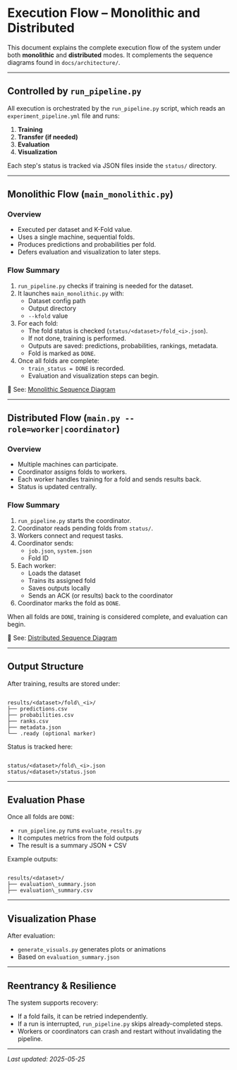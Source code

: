 # Execution Flow – Monolithic and Distributed

This document explains the complete execution flow of the system under both **monolithic** and **distributed** modes. It complements the sequence diagrams found in `docs/architecture/`.

---

## Controlled by `run_pipeline.py`

All execution is orchestrated by the `run_pipeline.py` script, which reads an `experiment_pipeline.yml` file and runs:

1. **Training**
2. **Transfer (if needed)**
3. **Evaluation**
4. **Visualization**

Each step's status is tracked via JSON files inside the `status/` directory.

---

## Monolithic Flow (`main_monolithic.py`)

### Overview

- Executed per dataset and K-Fold value.
- Uses a single machine, sequential folds.
- Produces predictions and probabilities per fold.
- Defers evaluation and visualization to later steps.

### Flow Summary

1. `run_pipeline.py` checks if training is needed for the dataset.
2. It launches `main_monolithic.py` with:
   - Dataset config path
   - Output directory
   - `--kfold` value
3. For each fold:
   - The fold status is checked (`status/<dataset>/fold_<i>.json`).
   - If not done, training is performed.
   - Outputs are saved: predictions, probabilities, rankings, metadata.
   - Fold is marked as `DONE`.
4. Once all folds are complete:
   - `train_status = DONE` is recorded.
   - Evaluation and visualization steps can begin.

📎 See: [Monolithic Sequence Diagram](../architecture/sequence_monolithic_execution.puml)

---

## Distributed Flow (`main.py --role=worker|coordinator`)

### Overview

- Multiple machines can participate.
- Coordinator assigns folds to workers.
- Each worker handles training for a fold and sends results back.
- Status is updated centrally.

### Flow Summary

1. `run_pipeline.py` starts the coordinator.
2. Coordinator reads pending folds from `status/`.
3. Workers connect and request tasks.
4. Coordinator sends:
   - `job.json`, `system.json`
   - Fold ID
5. Each worker:
   - Loads the dataset
   - Trains its assigned fold
   - Saves outputs locally
   - Sends an ACK (or results) back to the coordinator
6. Coordinator marks the fold as `DONE`.

When all folds are `DONE`, training is considered complete, and evaluation can begin.

📎 See: [Distributed Sequence Diagram](../architecture/sequence_distributed_execution_detailed.puml)

---

## Output Structure

After training, results are stored under:

```

results/<dataset>/fold\_<i>/
├── predictions.csv
├── probabilities.csv
├── ranks.csv
├── metadata.json
└── .ready (optional marker)

```

Status is tracked here:

```

status/<dataset>/fold\_<i>.json
status/<dataset>/status.json

```

---

## Evaluation Phase

Once all folds are `DONE`:

- `run_pipeline.py` runs `evaluate_results.py`
- It computes metrics from the fold outputs
- The result is a summary JSON + CSV

Example outputs:

```

results/<dataset>/
├── evaluation\_summary.json
├── evaluation\_summary.csv

```

---

## Visualization Phase

After evaluation:

- `generate_visuals.py` generates plots or animations
- Based on `evaluation_summary.json`

---

## Reentrancy & Resilience

The system supports recovery:

- If a fold fails, it can be retried independently.
- If a run is interrupted, `run_pipeline.py` skips already-completed steps.
- Workers or coordinators can crash and restart without invalidating the pipeline.

---

_Last updated: 2025-05-25_
